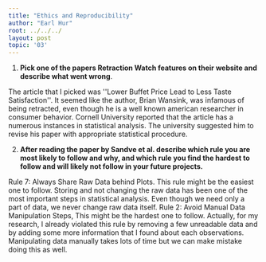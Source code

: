 ```yaml
---
title: "Ethics and Reproducibility"
author: "Earl Hur"
root: ../../../
layout: post
topic: '03'
---
```


1. **Pick one of the papers Retraction Watch features on their website and describe what went wrong**. 

The article that I picked was ''Lower Buffet Price Lead to Less Taste Satisfaction''. It seemed like the author, Brian Wansink, was infamous of being retracted, even though he is a well known american researcher in consumer behavior. Cornell University reported that the article has a numerous instances in statistical analysis. The university suggested him to revise his paper with appropriate statistical procedure.

2. **After reading the paper by Sandve et al. describe which rule you are most likely to follow and why, and which rule you find the hardest to follow and will likely not follow in your future projects.**

Rule 7: Always Share Raw Data behind Plots. This rule might be the easiest one to follow. Storing and not changing the raw data has been one of the most important steps in statistical analysis. Even though we need only a part of data, we never change raw data itself.
Rule 2: Avoid Manual Data Manipulation Steps, This might be the hardest one to follow. Actually, for my research, I already violated this rule by removing a few unreadable data and by adding some more information that I found about each observations. Manipulating data manually takes lots of time but we can make mistake doing this as well.
